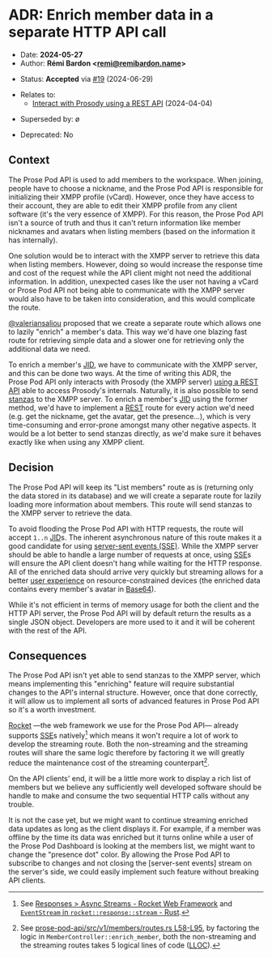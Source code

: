 # ADR: Enrich member data in a separate HTTP API call

- Date: **2024-05-27**
- Author: **Rémi Bardon <[remi@remibardon.name](mailto:remi@remibardon.name)>**
<!-- Proposed|Accepted|Rejected, with date and channel if applicable -->
- Status: **Accepted** via [#19](https://github.com/prose-im/prose-pod-api/pull/19) (2024-06-29)
<!-- "ø" or a nested unordered list linking to other ADRs and their date -->
- Relates to:
  - [Interact with Prosody using a REST API](./2024-04-04-a-prosody-rest-api.md) (2024-04-04)
<!-- "ø" or a nested unordered list linking to other ADRs and their date -->
- Superseded by: ø
<!-- "No" or "Yes" with the deprecation date -->
- Deprecated: No

## Context

<!--
This section describes the forces at play, including technological, political,
social, and project local. These forces are probably in tension, and should be
called out as such. The language in this section is value-neutral. It is simply
describing facts.
-->

The Prose Pod API is used to add members to the workspace. When joining, people have to choose a nickname, and the Prose Pod API is responsible for initializing their XMPP profile (vCard). However, once they have access to their account, they are able to edit their XMPP profile from any client software (it's the very essence of XMPP). For this reason, the Prose Pod API isn't a source of truth and thus it can't return information like member nicknames and avatars when listing members (based on the information it has internally).

One solution would be to interact with the XMPP server to retrieve this data when listing members. However, doing so would increase the response time and cost of the request while the API client might not need the additional information. In addition, unexpected cases like the user not having a vCard or Prose Pod API not being able to communicate with the XMPP server would also have to be taken into consideration, and this would complicate the route.

[@valeriansaliou](https://github.com/valeriansaliou) proposed that we create a separate route which allows one to lazily "enrich" a member's data. This way we'd have one blazing fast route for retrieving simple data and a slower one for retrieving only the additional data we need.

To enrich a member's [JID], we have to communicate with the XMPP server, and this can be done two ways. At the time of writing this ADR, the Prose Pod API only interacts with Prosody (the XMPP server) [using a REST API](./2024-04-04-a-prosody-rest-api.md "ADR: Interact with Prosody using a REST API") able to access Prosody's internals. Naturally, it is also possible to send [stanzas] to the XMPP server. To enrich a member's [JID] using the former method, we'd have to implement a [REST] route for every action we'd need (e.g. get the nickname, get the avatar, get the presence…), which is very time-consuming and error-prone amongst many other negative aspects. It would be a lot better to send stanzas directly, as we'd make sure it behaves exactly like when using any XMPP client.

## Decision

<!--
This section describes our response to these forces. It is stated in full
sentences, with active voice. "We will …"
-->

The Prose Pod API will keep its "List members" route as is (returning only the data stored in its database) and we will create a separate route for lazily loading more information about members. This route will send stanzas to the XMPP server to retrieve the data.

To avoid flooding the Prose Pod API with HTTP requests, the route will accept `1..n` [JID]s. The inherent asynchronous nature of this route makes it a good candidate for using [server-sent events (SSE)][SSE]. While the XMPP server should be able to handle a large number of requests at once, using [SSE]s will ensure the API client doesn't hang while waiting for the HTTP response. All of the enriched data should arrive very quickly but streaming allows for a better [user experience][UX] on resource-constrained devices (the enriched data contains every member's avatar in [Base64]).

While it's not efficient in terms of memory usage for both the client and the HTTP API server, the Prose Pod API will by default return the results as a single JSON object. Developers are more used to it and it will be coherent with the rest of the API.

## Consequences

<!--
This section describes the resulting context, after applying the decision.
All consequences should be listed here, not just the "positive" ones.
A particular decision may have positive, negative, and neutral consequences,
but all of them affect the team and project in the future.
-->

The Prose Pod API isn't yet able to send stanzas to the XMPP server, which means implementing this "enriching" feature will require substantial changes to the API's internal structure. However, once that done correctly, it will allow us to implement all sorts of advanced features in Prose Pod API so it's a worth investment.

[Rocket] —the web framework we use for the Prose Pod API— already supports [SSE]s natively[^sse-rocket] which means it won't require a lot of work to develop the streaming route. Both the non-streaming and the streaming routes will share the same logic therefore by factoring it we will greatly reduce the maintenance cost of the streaming counterpart[^streaming-vs-non-streaming].

On the API clients' end, it will be a little more work to display a rich list of members but we believe any sufficiently well developed software should be handle to make and consume the two sequential HTTP calls without any trouble.

It is not the case yet, but we might want to continue streaming enriched data updates as long as the client displays it. For example, if a member was offline by the time its data was enriched but it turns online while a user of the Prose Pod Dashboard is looking at the members list, we might want to change the "presence dot" color. By allowing the Prose Pod API to subscribe to changes and not closing the [server-sent events] stream on the server's side, we could easily implement such feature without breaking API clients.

[Base64]: https://en.wikipedia.org/wiki/Base64 "Base64 | Wikipedia"
[JID]: https://datatracker.ietf.org/doc/html/rfc7622 "RFC 7622 - Extensible Messaging and Presence Protocol (XMPP): Address Format"
[LLOC]: https://en.wikipedia.org/wiki/Source_lines_of_code "Source lines of code | Wikipedia"
[REST]: https://en.wikipedia.org/wiki/REST "REST | Wikipedia"
[Rocket]: https://rocket.rs "Rocket homepage"
[SSE]: https://en.wikipedia.org/wiki/Server-sent_events "Server-sent events | Wikipedia"
[UX]: https://en.wikipedia.org/wiki/User_experience "User experience | Wikipedia"
[stanzas]: https://www.rfc-editor.org/rfc/rfc6120.html#section-1.3 "RFC 6120: Extensible Messaging and Presence Protocol (XMPP): Core - Section 1.3. (Functional Summary)"

[^sse-rocket]: See [Responses > Async Streams - Rocket Web Framework](https://rocket.rs/guide/v0.5/responses/#async-streams) and [`EventStream` in `rocket::response::stream` - Rust](https://api.rocket.rs/v0.5/rocket/response/stream/struct.EventStream).
[^streaming-vs-non-streaming]: See [prose-pod-api/src/v1/members/routes.rs L58-L95](https://github.com/prose-im/prose-pod-api/blob/bea93054334974ed3008ebe9deedf095aef549bf/src/v1/members/routes.rs#L58-L95), by factoring the logic in `MemberController::enrich_member`, both the non-streaming and the streaming routes takes 5 logical lines of code ([LLOC]).

